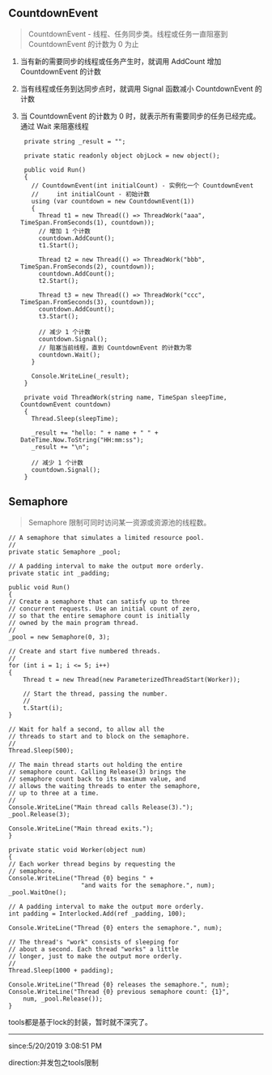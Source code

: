 
## CountdownEvent ##

> CountdownEvent - 线程、任务同步类。线程或任务一直阻塞到 CountdownEvent 的计数为 0 为止


1. 当有新的需要同步的线程或任务产生时，就调用 AddCount 增加 CountdownEvent 的计数
2. 当有线程或任务到达同步点时，就调用 Signal 函数减小 CountdownEvent 的计数
3. 当 CountdownEvent 的计数为 0 时，就表示所有需要同步的任务已经完成。通过 Wait 来阻塞线程

		private string _result = "";
	
	    private static readonly object objLock = new object();
	
	    public void Run()
	    {
	      // CountdownEvent(int initialCount) - 实例化一个 CountdownEvent
	      //     int initialCount - 初始计数
	      using (var countdown = new CountdownEvent(1))
	      {
	        Thread t1 = new Thread(() => ThreadWork("aaa", TimeSpan.FromSeconds(1), countdown));
	        // 增加 1 个计数
	        countdown.AddCount();
	        t1.Start();
	
	        Thread t2 = new Thread(() => ThreadWork("bbb", TimeSpan.FromSeconds(2), countdown));
	        countdown.AddCount();
	        t2.Start();
	
	        Thread t3 = new Thread(() => ThreadWork("ccc", TimeSpan.FromSeconds(3), countdown));
	        countdown.AddCount();
	        t3.Start();
	
	        // 减少 1 个计数
	        countdown.Signal();
	        // 阻塞当前线程，直到 CountdownEvent 的计数为零
	        countdown.Wait();
	      }
	
	      Console.WriteLine(_result);
	    }
	
	    private void ThreadWork(string name, TimeSpan sleepTime, CountdownEvent countdown)
	    {
	      Thread.Sleep(sleepTime);
	
	      _result += "hello: " + name + " " + DateTime.Now.ToString("HH:mm:ss");
	      _result += "\n";
	
	      // 减少 1 个计数
	      countdown.Signal();
	    }	

## Semaphore ##

> Semaphore 限制可同时访问某一资源或资源池的线程数。

	// A semaphore that simulates a limited resource pool.
	//
	private static Semaphore _pool;
	
	// A padding interval to make the output more orderly.
	private static int _padding;
	
	public void Run()
	{
	// Create a semaphore that can satisfy up to three
	// concurrent requests. Use an initial count of zero,
	// so that the entire semaphore count is initially
	// owned by the main program thread.
	//
	_pool = new Semaphore(0, 3);
	
	// Create and start five numbered threads. 
	//
	for (int i = 1; i <= 5; i++)
	{
		Thread t = new Thread(new ParameterizedThreadStart(Worker));
	
		// Start the thread, passing the number.
		//
		t.Start(i);
	}
	
	// Wait for half a second, to allow all the
	// threads to start and to block on the semaphore.
	//
	Thread.Sleep(500);
	
	// The main thread starts out holding the entire
	// semaphore count. Calling Release(3) brings the 
	// semaphore count back to its maximum value, and
	// allows the waiting threads to enter the semaphore,
	// up to three at a time.
	//
	Console.WriteLine("Main thread calls Release(3).");
	_pool.Release(3);
	
	Console.WriteLine("Main thread exits.");
	}
	
	private static void Worker(object num)
	{
	// Each worker thread begins by requesting the
	// semaphore.
	Console.WriteLine("Thread {0} begins " +
						"and waits for the semaphore.", num);
	_pool.WaitOne();
	
	// A padding interval to make the output more orderly.
	int padding = Interlocked.Add(ref _padding, 100);
	
	Console.WriteLine("Thread {0} enters the semaphore.", num);
	
	// The thread's "work" consists of sleeping for 
	// about a second. Each thread "works" a little 
	// longer, just to make the output more orderly.
	//
	Thread.Sleep(1000 + padding);
	
	Console.WriteLine("Thread {0} releases the semaphore.", num);
	Console.WriteLine("Thread {0} previous semaphore count: {1}",
		num, _pool.Release());
	}

tools都是基于lock的封装，暂时就不深究了。

----------
since:5/20/2019 3:08:51 PM 

direction:并发包之tools限制